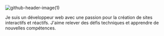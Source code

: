 ![github-header-image(1)](https://github.com/user-attachments/assets/b6b08450-6a9e-4641-9b1d-fa2c0fb4be4d)

Je suis un développeur web avec une passion pour la création de sites interactifs et réactifs. J'aime relever des défis techniques et apprendre de nouvelles compétences.

